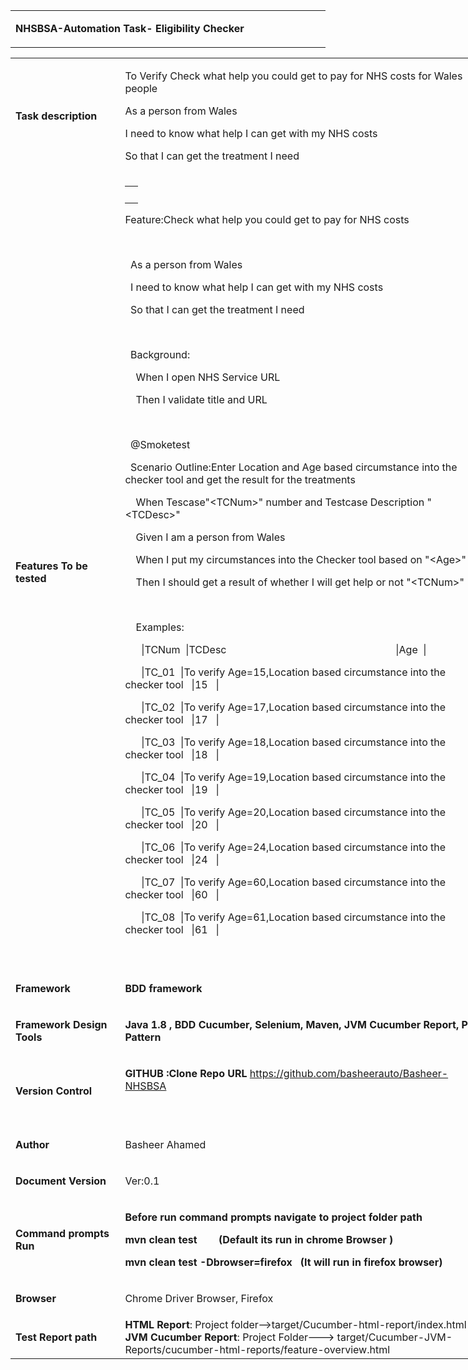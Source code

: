 <table width="708">
<tbody>
<tr>
<td width="708">
<p><strong>NHSBSA-Automation Task- Eligibility Checker</strong></p>
</td>
</tr>
</tbody>
</table>
<table style="width: 768.988px;">
<tbody>
<tr>
<td style="width: 163px;">
<p><strong>Task description</strong></p>
</td>
<td style="width: 589.988px;">
<p>To Verify Check what help you could get to pay for NHS costs for Wales people</p>
<p>As a person from Wales</p>
<p>I need to know what help I can get with my NHS costs</p>
<p>So that I can get the treatment I need</p>
</td>
</tr>
<tr>
<td style="width: 163px;">
<p><strong>Features To be tested</strong></p>
</td>
<td style="width: 589.988px;">
<table>
<tbody>
<tr>
<td>&nbsp;</td>
</tr>
</tbody>
</table>
<p>Feature:Check what help you could get to pay for NHS costs</p>
<p>&nbsp;</p>
<p>&nbsp; As a person from Wales</p>
<p>&nbsp; I need to know what help I can get with my NHS costs</p>
<p>&nbsp; So that I can get the treatment I need</p>
<p>&nbsp;</p>
<p>&nbsp; Background:</p>
<p>&nbsp;&nbsp;&nbsp; When I open NHS Service URL</p>
<p>&nbsp;&nbsp;&nbsp; Then I validate title and URL</p>
<p>&nbsp;</p>
<p>&nbsp; @Smoketest</p>
<p>&nbsp; Scenario Outline:Enter Location and Age based circumstance into the checker tool and get the result for the treatments</p>
<p>&nbsp;&nbsp;&nbsp; When Tescase"&lt;TCNum&gt;" number and Testcase Description "&lt;TCDesc&gt;"</p>
<p>&nbsp;&nbsp;&nbsp; Given I am a person from Wales</p>
<p>&nbsp;&nbsp;&nbsp; When I put my circumstances into the Checker tool based on "&lt;Age&gt;"</p>
<p>&nbsp;&nbsp;&nbsp; Then I should get a result of whether I will get help or not "&lt;TCNum&gt;"</p>
<p>&nbsp;</p>
<p>&nbsp;&nbsp;&nbsp; Examples:</p>
<p>&nbsp;&nbsp;&nbsp;&nbsp;&nbsp; |TCNum&nbsp; |TCDesc&nbsp;&nbsp;&nbsp;&nbsp;&nbsp;&nbsp;&nbsp;&nbsp;&nbsp;&nbsp;&nbsp;&nbsp;&nbsp;&nbsp;&nbsp;&nbsp;&nbsp;&nbsp;&nbsp;&nbsp;&nbsp;&nbsp;&nbsp;&nbsp;&nbsp;&nbsp;&nbsp;&nbsp;&nbsp;&nbsp;&nbsp;&nbsp;&nbsp;&nbsp;&nbsp;&nbsp;&nbsp;&nbsp;&nbsp;&nbsp;&nbsp;&nbsp;&nbsp;&nbsp;&nbsp;&nbsp;&nbsp;&nbsp;&nbsp;&nbsp;&nbsp;&nbsp;&nbsp;&nbsp;&nbsp;&nbsp;&nbsp;&nbsp;&nbsp;&nbsp;&nbsp;&nbsp; |Age&nbsp; |</p>
<p>&nbsp;&nbsp;&nbsp;&nbsp;&nbsp; |TC_01 &nbsp;|To verify Age=15,Location based circumstance into the checker tool&nbsp;&nbsp; |15&nbsp;&nbsp; |</p>
<p>&nbsp;&nbsp;&nbsp;&nbsp;&nbsp; |TC_02&nbsp; |To verify Age=17,Location based circumstance into the checker tool&nbsp;&nbsp; |17&nbsp;&nbsp; |</p>
<p>&nbsp;&nbsp;&nbsp;&nbsp;&nbsp; |TC_03&nbsp; |To verify Age=18,Location based circumstance into the checker tool&nbsp;&nbsp; |18&nbsp;&nbsp; |</p>
<p>&nbsp;&nbsp;&nbsp;&nbsp;&nbsp; |TC_04&nbsp; |To verify Age=19,Location based circumstance into the checker tool&nbsp;&nbsp; |19&nbsp;&nbsp; |</p>
<p>&nbsp;&nbsp;&nbsp;&nbsp;&nbsp; |TC_05&nbsp; |To verify Age=20,Location based circumstance into the checker tool&nbsp;&nbsp; |20&nbsp;&nbsp; |</p>
<p>&nbsp;&nbsp;&nbsp;&nbsp;&nbsp; |TC_06&nbsp; |To verify Age=24,Location based circumstance into the checker tool&nbsp;&nbsp; |24&nbsp;&nbsp; |</p>
<p>&nbsp;&nbsp;&nbsp;&nbsp;&nbsp; |TC_07&nbsp; |To verify Age=60,Location based circumstance into the checker tool&nbsp;&nbsp; |60&nbsp;&nbsp; |</p>
<p>&nbsp;&nbsp;&nbsp;&nbsp;&nbsp; |TC_08&nbsp; |To verify Age=61,Location based circumstance into the checker tool&nbsp;&nbsp; |61&nbsp;&nbsp; |</p>
<p>&nbsp;</p>
</td>
</tr>
<tr>
<td style="width: 163px;">
<p><strong>Framework</strong></p>
</td>
<td style="width: 589.988px;">
<p><strong>BDD framework</strong></p>
</td>
</tr>
<tr>
<td style="width: 163px;">
<p><strong>Framework Design Tools</strong></p>
</td>
<td style="width: 589.988px;">
<p><strong>Java 1.8 , BDD Cucumber, Selenium, Maven, JVM Cucumber Report, POM Pattern</strong></p>
</td>
</tr>
<tr>
<td style="width: 163px;">
<p><strong>Version Control</strong></p>
</td>
<td style="width: 589.988px;">
<p><strong>GITHUB :Clone Repo URL</strong> <a href="https://github.com/basheerauto/Basheer-NHSBSA">https://github.com/basheerauto/Basheer-NHSBSA</a></p>
<p>&nbsp;</p>
</td>
</tr>
<tr>
<td style="width: 163px;">
<p><strong>Author </strong></p>
</td>
<td style="width: 589.988px;">
<p>Basheer Ahamed</p>
</td>
</tr>
<tr>
<td style="width: 163px;">
<p><strong>Document Version</strong></p>
</td>
<td style="width: 589.988px;">
<p>Ver:0.1</p>
</td>
</tr>
<tr>
<td style="width: 163px;">
<p><strong>Command prompts Run </strong></p>
</td>
<td style="width: 589.988px;">
<p><strong>Before run command prompts navigate to project folder path  </strong></p>
<p><strong>mvn clean test &nbsp;&nbsp;&nbsp;&nbsp;&nbsp;&nbsp;&nbsp;(Default its run in chrome Browser )</strong></p>
<p><strong>mvn clean test -Dbrowser=firefox&nbsp; &nbsp;(It will run in firefox browser)</strong></p>
</td>
</tr>
<tr>
<td style="width: 163px;">
<p><strong>Browser</strong></p>
</td>
<td style="width: 589.988px;">Chrome Driver Browser, Firefox</td>
</tr>
<tr>
<td style="width: 163px;">
<p><strong>Test Report path</strong></p>
</td>
<td style="width: 589.988px;"><strong>HTML Report</strong>: Project folder-->target/Cucumber-html-report/index.html
  <br>
  <strong>JVM Cucumber Report</strong>: Project Folder---> target/Cucumber-JVM-Reports/cucumber-html-reports/feature-overview.html</td>
</tr>
</tbody>
</table>
<p>&nbsp;</p>
<p>&nbsp;</p>
